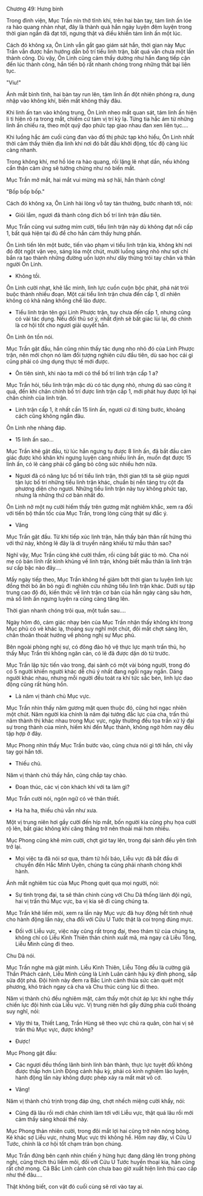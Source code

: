 




Chương 49: Hưng binh


Trong đình viện, Mục Trần nín thở tĩnh khí, trên hai bàn tay, tám linh ấn lóe ra hào quang nhàn nhạt, đây là thành quả hắn ngày luyện đêm luyện trong thời gian ngắn đã đạt tới, ngưng thật và điều khiển tám linh ấn một lúc.

Cách đó không xa, Ôn Linh vẫn gắt gao giám sát hắn, thời gian này Mục Trần vẫn được hắn hướng dẫn bố trí tiểu linh trận, bất quá vẫn chưa một lần thành công. Dù vậy, Ôn Linh cũng cảm thấy dường như hắn đang tiếp cận đến lúc thành công, hắn tiến bộ rất nhanh chóng trong những thất bại liên tục.

"Viu!"

Ánh mắt bình tĩnh, hai bàn tay run lên, tám linh ấn đột nhiên phóng ra, dung nhập vào không khí, biến mất không thấy đâu.

Khi linh ấn tan vào không trung, Ôn Linh nheo mắt quan sát, tám linh ấn hiện li ti hiện rõ ra trong mắt, chiếm cứ tám vị trí kỳ lạ. Từng tia hắc ám từ những linh ấn chiếu ra, theo một quỹ đạo phức tạp giao nhau đan xen liên tục....

Khi luồng hắc ám cuối cùng đan vào đồ thị phức tạp khó hiểu, Ôn Linh nhất thời cảm thấy thiên địa linh khí nơi đó bắt đầu khởi động, tốc độ càng lúc càng nhanh.

Trong không khí, mơ hồ lóe ra hào quang, rồi lặng lẽ nhạt dần, nếu không cẩn thận cảm ứng sẽ tưởng chừng như nó biến mất.

Mục Trần mở mắt, hai mắt vui mừng mà sợ hãi, hắn thành công!

"Bốp bốp bốp."

Cách đó không xa, Ôn Linh hài lòng vỗ tay tán thưởng, bước nhanh tới, nói:

- Giỏi lắm, ngươi đã thành công đích bố trí linh trận đầu tiên.

Mục Trần cũng vui sướng mỉm cười, tiểu linh trận này dù không đạt nổi cấp 1, bất quá hiện tại đủ để cho hắn cảm thấy hưng phấn.

Ôn Linh tiến lên một bước, tiến vào phạm vi tiểu linh trận kia, không khí nơi đó đột ngột vặn vẹo, sáng lóa một chút, mười luồng sáng nhỏ như sợi chỉ bắn ra tạo thành những đường uốn lượn như dây thừng trói tay chân và thân người Ôn Linh.

- Không tồi.

Ôn Linh cười nhạt, khẽ lắc mình, linh lực cuồn cuộn bộc phát, phá nát trói buộc thành nhiều đoạn. Một cái tiểu linh trận chưa đến cấp 1, dĩ nhiên không có khả năng khống chế lão được.

- Tiểu linh trận tên gọi Linh Phược trận, tuy chưa đến cấp 1, nhưng cũng có vài tác dụng. Nếu đối thủ sơ ý, nhất định sẽ bất giác lùi lại, đó chính là cơ hội tốt cho ngươi giải quyết hắn.

Ôn Linh ôn tồn nói.

Mục Trần gật đầu, hắn cũng nhìn thấy tác dụng nho nhỏ đó của Linh Phược trận, nên mới chọn nó làm đối tượng nghiên cứu đầu tiên, dù sao học cái gì cũng phải có ứng dụng thực tế mới được.

- Ôn tiên sinh, khi nào ta mới có thể bố trí linh trận cấp 1 a?

Mục Trần hỏi, tiểu linh trận mặc dù có tác dụng nhỏ, nhưng dù sao cũng ít quá, đến khi chân chính bố trí được linh trận cấp 1, mới phát huy được lợi hại chân chính của linh trận.

- Linh trận cấp 1, ít nhất cần 15 linh ấn, ngươi cứ đi từng bước, khoảng cách cũng không ngắn đâu.

Ôn Linh nhẹ nhàng đáp.

- 15 linh ấn sao...

Mục Trần khẽ gật đầu, từ lúc hắn ngưng tụ được 8 linh ấn, đã bắt đầu cảm giác được khó khăn khi ngưng luyện càng nhiều linh ấn, muốn đạt được 15 linh ấn, có lẽ càng phải cố gắng bỏ công sức nhiều hơn nữa.

- Ngươi đã có năng lực bố trí tiểu linh trận, thời gian tới ta sẽ giúp ngươi tận lực bố trí những tiểu linh trận khác, chuẩn bị nền tảng trụ cột đa phương diện cho ngươi. Những tiểu linh trận này tuy không phức tạp, nhưng là những thứ cơ bản nhất đó.

Ôn Linh nở một nụ cười hiếm thấy trên gương mặt nghiêm khắc, xem ra đối với tiến bộ thần tốc của Mục Trần, trong lòng cũng thật sự đắc ý.

- Vâng

Mục Trần gật đầu. Từ khi tiếp xúc linh trận, hắn thấy bản thân rất hứng thú với thứ này, không lẽ đây là di truyền năng khiếu từ mẫu thân sao?

Nghĩ vậy, Mục Trần cũng khẽ cười thầm, rồi cũng bất giác tò mò. Cha nói mẹ có bản lĩnh rất kinh khủng về linh trận, không biết mẫu thân là linh trận sư cấp bậc nào đây....

Mấy ngày tiếp theo, Mục Trần không hề giảm bớt thời gian tu luyện linh lực đồng thời bỏ ăn bỏ ngủ đi nghiên cứu những tiểu linh trận khác. Dưới sự tập trung cao độ đó, kiến thức về linh trận cơ bản của hắn ngày càng sâu hơn, mà số linh ấn ngưng luyện ra cũng càng tăng lên.

Thời gian nhanh chóng trôi qua, một tuần sau....

Ngày hôm đó, cảm giác nhạy bén của Mục Trần nhận thấy không khí trong Mục phủ có vẻ khác lạ, thoáng suy nghĩ một chút, đôi mắt chợt sáng lên, chân thoăn thoát hướng về phòng nghị sự Mục phủ.

Bên ngoài phòng nghị sự, có đông đảo hộ vệ thực lực mạnh trấn thủ, họ thấy Mục Trần thì không ngăn cản, có lẽ đã được dặn dò từ trước.

Mục Trần lập tức tiến vào trong, đại sảnh có một vài bóng người, trong đó có 5 người khiến người khác dễ chú ý nhất đang ngồi ngay ngắn. Dáng người khác nhau, nhưng mỗi người đều toát ra khí tức sắc bén, linh lực dao động cũng rất hùng hồn.

- Là năm vị thành chủ Mục vực.

Mục Trần nhìn thấy năm gương mặt quen thuộc đó, cũng hơi ngạc nhiên một chút. Năm người kia chính là năm đại tướng đắc lực của cha, trấn thủ năm thành thị khác nhau trong Mục vực, ngày thường đều tọa trấn xử lý đại sự trong thành của mình, hiếm khi đến Mục thành, không ngờ hôm nay đều tập hợp ở đây.

Mục Phong nhìn thấy Mục Trần bước vào, cũng chưa nói gì tới hắn, chỉ vẫy tay gọi hắn tới.

- Thiếu chủ.

Năm vị thành chủ thấy hắn, cũng chắp tay chào.

- Đoạn thúc, các vị còn khách khí với ta làm gì?

Mục Trần cười nói, ngôn ngữ có vẻ thân thiết.

- Ha ha ha, thiếu chủ vẫn như xưa.

Một vị trung niên hơi gầy cười đến híp mắt, bốn người kia cũng phụ họa cười rộ lên, bất giác không khí căng thẳng trở nên thoải mái hơn nhiều.

Mục Phong cũng khẽ mỉm cười, chợt giơ tay lên, trong đại sảnh đều yên tĩnh trở lại.

- Mọi việc ta đã nói sơ qua, thám tử hồi báo, Liễu vực đã bắt đầu di chuyển đến Hắc Minh Uyên, chúng ta cũng phải nhanh chóng khởi hành.

Ánh mắt nghiêm túc của Mục Phong quét qua mọi người, nói:

- Sự tình trọng đại, ta sẽ thân chinh cùng với Chu Dã thống lãnh đội ngũ, hai vị trấn thủ Mục vực, ba vị kia sẽ đi cùng chúng ta.

Mục Trần khẽ liếm môi, xem ra lần này Mục vực đã huy động hết tinh nhuệ cho hành động lần này, cha đối với Cửu U Tước thật là coi trọng đúng mực.

- Đối với Liễu vực, việc này cũng rất trọng đại, theo thám tử của chúng ta, không chỉ có Liễu Kình Thiên thân chinh xuất mã, mà ngay cả Liễu Tông, Liễu Minh cũng đi theo.

Chu Dã nói.

Mục Trần nghe mà giật mình. Liễu Kình Thiên, Liễu Tông đều là cường giả Thần Phách cảnh, Liễu Minh cũng là Linh Luân cảnh hậu kỳ đỉnh phong, sắp sửa đột phá. Đội hình này đem ra Bắc Linh cảnh thừa sức càn quét một phương, khó trách ngay cả cha và Chu thúc cùng lúc đi theo.

Năm vị thành chủ đều nghiêm mặt, cảm thấy một chút áp lực khi nghe thấy chiến lực đội hình của Liễu vực. Vị trung niên hơi gầy đứng phía cuối thoáng suy nghĩ, nói:

- Vậy thì ta, Thiết Lang, Trần Hùng sẽ theo vực chủ ra quân, còn hai vị sẽ trấn thủ Mục vực, được không?

- Được!

Mục Phong gật đầu:

- Các ngươi đều thống lãnh binh lính bản thành, thực lực tuyệt đối không được thấp hơn Linh Động cảnh hậu kỳ, phải có kinh nghiệm lão luyện, hành động lần này không được phép xảy ra mất mát vô cớ.

- Vâng!

Năm vị thành chủ trịnh trọng đáp ứng, chợt nhếch miệng cười khẩy, nói:

- Cũng đã lâu rồi mới chân chính làm tới với Liễu vực, thật quá lâu rồi mới cảm thấy sảng khoái thế này.

Mục Phong thản nhiên cười, trong đôi mắt lợi hai cũng trở nên nóng bỏng. Kẻ khác sợ Liễu vực, nhưng Mục vực thì không hề. Hôm nay đây, vì Cửu U Tước, chính là cơ hội tốt chạm trán bọn chúng.

Mục Trần đứng bên cạnh nhìn chiến ý hừng hực đang dâng lên trong phòng nghị, cũng thích thú liếm môi, đối với Cửu U Tước huyền thoại kia, hắn cũng rất chờ mong. Cả Bắc Linh cảnh còn chưa bao giờ xuất hiện linh thú cao cấp như thế đâu....

Thật không biết, con vật đó cuối cùng sẽ rơi vào tay ai.




